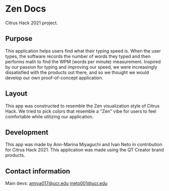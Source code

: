 # Zen Docs
Citrus Hack 2021 project.

## Purpose

This application helps users find what their typing speed is. When the user types, the software records the number of words they typed and then performs math to find the WPM (words per minute) measurement. Inspired by our passion for typing and improving our speed, we were increasingly dissatisfied with the products out there, and so we thought we would develop our own proof-of-concept application.

## Layout

This app was constructed to resemble the Zen visualization style of Citrus Hack. We tried to pick colors that resemble a "Zen" vibe for users to feel comfortable while utilizing our application.

## Development

This app was made by Ann-Marina Miyaguchi and Ivan Neto in contribution for Citrus Hack 2021.
This application was made using the QT Creator brand products.

## Contact information

Main devs:
  amiya017@ucr.edu
  ineto001@ucr.edu
